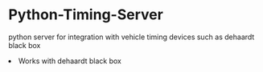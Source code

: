 # Python-Timing-Server
python server for integration with vehicle timing devices such as dehaardt black box

<li>
  Works with dehaardt black box
</li>

